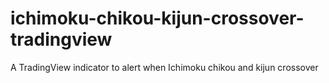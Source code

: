 # ichimoku-chikou-kijun-crossover-tradingview
A TradingView indicator to alert when Ichimoku chikou and kijun crossover
